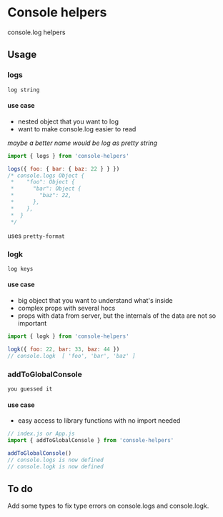 # Console helpers

console.log helpers

## Usage

### logs

`log string`

#### use case

- nested object that you want to log
- want to make console.log easier to read

_maybe a better name would be log as pretty string_

```js
import { logs } from 'console-helpers'

logs({ foo: { bar: { baz: 22 } } })
/* console.logs Object {
 *    "foo": Object {
 *      "bar": Object {
 *        "baz": 22,
 *      },
 *    },
 *  }
 */
```

uses `pretty-format`

### logk

`log keys`

#### use case

- big object that you want to understand what's inside
- complex props with several hocs
- props with data from server, but the internals of the data are not so important

```js
import { logk } from 'console-helpers'

logk({ foo: 22, bar: 33, baz: 44 })
// console.logk  [ 'foo', 'bar', 'baz' ]
```

### addToGlobalConsole

`you guessed it`

#### use case

- easy access to library functions with no import needed

```js
// index.js or App.js
import { addToGlobalConsole } from 'console-helpers'

addToGlobalConsole()
// console.logs is now defined
// console.logk is now defined
```

## To do

Add some types to fix type errors on console.logs and console.logk.
